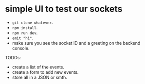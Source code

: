 # simple UI to test our sockets

- `git clone whatever`.
- `npm install`.
- `npm run dev`.
- `emit "hi"`.
- make sure you see the socket ID and a greeting on the backend console. 

TODOs: 
- create a list of the events.
- create a form to add new events.
- store all in a JSON or smth. 
